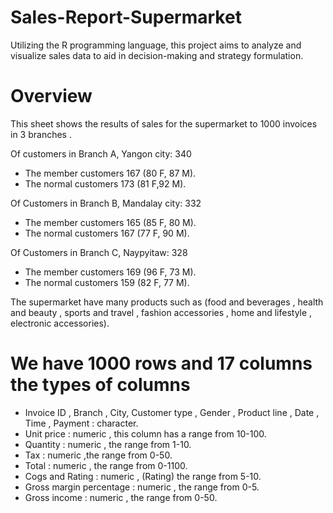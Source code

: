 # Sales-Report-Supermarket
Utilizing the R programming language, this project aims to analyze and visualize sales data to aid in decision-making and strategy formulation.

# Overview
This sheet shows the results of sales for the supermarket  to 1000 invoices in 3 branches .

 Of customers in Branch A, Yangon city:  340
-	The member customers 167 (80 F, 87 M). 
-	The normal customers 173 (81 F,92 M).


 Of Customers in Branch B, Mandalay city: 332
-	The member customers 165 (85 F, 80 M).
-	The normal customers 167 (77 F, 90 M).


 Of Customers in Branch C, Naypyitaw: 328
-	The member customers 169 (96 F, 73 M).
-	The normal customers 159 (82 F, 77 M).


The supermarket have many products such as  (food and beverages , health and beauty , sports and travel , fashion accessories , home and lifestyle , electronic accessories).


 # We have 1000 rows and 17 columns the types of columns
- Invoice ID , Branch  , City, Customer type , Gender , Product line , Date , Time , Payment :  character.
- Unit price : numeric , this column has a range from 10-100.
- Quantity : numeric  , the range from 1-10.
- Tax : numeric  ,the range from 0-50.
- Total : numeric , the range from 0-1100.
- Cogs and Rating : numeric , (Rating) the range from 5-10.
- Gross margin percentage : numeric , the range from 0-5.
- Gross income : numeric , the range from 0-50.

